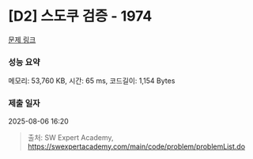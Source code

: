 # [D2] 스도쿠 검증 - 1974 

[문제 링크](https://swexpertacademy.com/main/code/problem/problemDetail.do?contestProbId=AV5Psz16AYEDFAUq) 

### 성능 요약

메모리: 53,760 KB, 시간: 65 ms, 코드길이: 1,154 Bytes

### 제출 일자

2025-08-06 16:20



> 출처: SW Expert Academy, https://swexpertacademy.com/main/code/problem/problemList.do